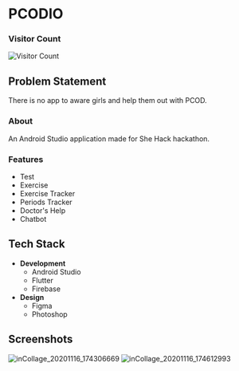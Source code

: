 # PCODIO

### Visitor Count
![Visitor Count](https://profile-counter.glitch.me/AyushiPanth/count.svg)

## Problem Statement
There is no app to aware girls and help them out with PCOD.

### About
An Android Studio application made for She Hack hackathon.

### Features
* Test
* Exercise 
* Exercise Tracker
* Periods Tracker
* Doctor's Help
* Chatbot

## Tech Stack
* __Development__
    - Android Studio
    - Flutter
    - Firebase
* __Design__
  - Figma
  - Photoshop

## Screenshots
![inCollage_20201116_174306669](https://user-images.githubusercontent.com/54657980/101201537-eaa67c00-368d-11eb-8e2a-f4671ffa86f1.jpg)
![inCollage_20201116_174612993](https://user-images.githubusercontent.com/54657980/101201542-ed08d600-368d-11eb-8bb1-5589240e50bb.jpg)
